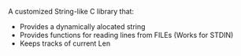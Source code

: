 A customized String-like C library that:
- Provides a dynamically alocated string 
- Provides functions for reading lines from FILEs (Works for STDIN)
- Keeps tracks of current Len
